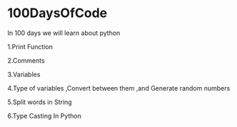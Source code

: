 # 100DaysOfCode

In 100 days we will learn about python 

1.Print Function

2.Comments 

3.Variables

4.Type of variables ,Convert between them ,and Generate random numbers

5.Split words in String 

6.Type Casting In Python

